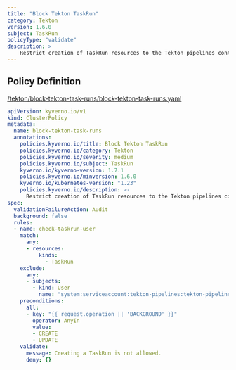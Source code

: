 ```yaml
---
title: "Block Tekton TaskRun"
category: Tekton
version: 1.6.0
subject: TaskRun
policyType: "validate"
description: >
    Restrict creation of TaskRun resources to the Tekton pipelines controller.
---
```


## Policy Definition
<a href="https://github.com/kyverno/policies/raw/main//tekton/block-tekton-task-runs/block-tekton-task-runs.yaml" target="-blank">/tekton/block-tekton-task-runs/block-tekton-task-runs.yaml</a>

```yaml
apiVersion: kyverno.io/v1
kind: ClusterPolicy
metadata:
  name: block-tekton-task-runs
  annotations:
    policies.kyverno.io/title: Block Tekton TaskRun
    policies.kyverno.io/category: Tekton
    policies.kyverno.io/severity: medium
    policies.kyverno.io/subject: TaskRun
    kyverno.io/kyverno-version: 1.7.1
    policies.kyverno.io/minversion: 1.6.0
    kyverno.io/kubernetes-version: "1.23"
    policies.kyverno.io/description: >-
      Restrict creation of TaskRun resources to the Tekton pipelines controller.
spec:
  validationFailureAction: Audit
  background: false
  rules:
  - name: check-taskrun-user
    match:
      any:
      - resources:
          kinds:
            - TaskRun
    exclude:
      any:
      - subjects:
        - kind: User 
          name: "system:serviceaccount:tekton-pipelines:tekton-pipelines-controller"
    preconditions:
      all:
      - key: "{{ request.operation || 'BACKGROUND' }}"
        operator: AnyIn
        value:
        - CREATE
        - UPDATE
    validate:
      message: Creating a TaskRun is not allowed.
      deny: {}
```
